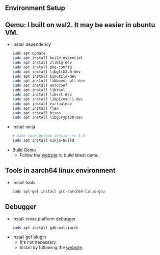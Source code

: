 Environment Setup
---

## Qemu: I built on wsl2. It may be easier in ubuntu VM.
- Install dependency
  ```sh
  sudo apt update
  sudo apt install build-essential
  sudo apt install zlib1g-dev
  sudo apt install pkg-config
  sudo apt install libglib2.0-dev  
  sudo apt install binutils-dev
  sudo apt install libboost-all-dev
  sudo apt install autoconf
  sudo apt install libtool
  sudo apt install libssl-dev
  sudo apt install libpixman-1-dev
  sudo apt install virtualenv
  sudo apt install flex
  sudo apt install bison
  sudo apt install libgcrypt20-dev
  ```
- Install ninja
  ```sh
  # make sure python version >= 3.6
  sudo apt install ninja-build
  ```
- Build Qemu
  - Follow the [website](https://www.qemu.org/download/) to build latest qemu.

## Tools in aarch64 linux environment
- Install tools
  ```sh
  sudo apt-get install gcc-aarch64-linux-gnu
  ```

## Debugger
- Install cross platform debugger
  ```sh
  sudo apt install gdb-multiarch
  ```
- Install gef plugin
  - It's not necessary.
  - Install by following the [website](https://github.com/hugsy/gef).

